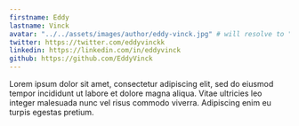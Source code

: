 ```yaml
---
firstname: Eddy
lastname: Vinck
avatar: "../../assets/images/author/eddy-vinck.jpg" # will resolve to "src/content/assets/authors/{author}.jpg"
twitter: https://twitter.com/eddyvinckk
linkedin: https://linkedin.com/in/eddyvinck
github: https://github.com/EddyVinck
---
```


Lorem ipsum dolor sit amet, consectetur adipiscing elit, sed do eiusmod tempor incididunt ut labore et dolore magna aliqua. Vitae ultricies leo integer malesuada nunc vel risus commodo viverra. Adipiscing enim eu turpis egestas pretium.
